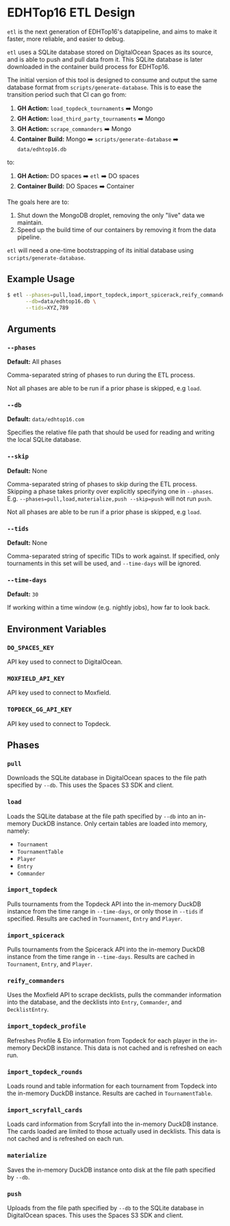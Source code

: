 # EDHTop16 ETL Design

`etl` is the next generation of EDHTop16's datapipeline, and aims to make it
faster, more reliable, and easier to debug.

`etl` uses a SQLite database stored on DigitalOcean Spaces as its source, and is
able to push and pull data from it. This SQLite database is later downloaded in
the container build process for EDHTop16.

The initial version of this tool is designed to consume and output the same
database format from `scripts/generate-database`. This is to ease the transition
period such that CI can go from:

1. **GH Action:** `load_topdeck_tournaments` ➡️ Mongo
2. **GH Action:** `load_third_party_tournaments` ➡️ Mongo
3. **GH Action:** `scrape_commanders` ➡️ Mongo
4. **Container Build:** Mongo ➡️ `scripts/generate-database` ➡️
   `data/edhtop16.db`

to:

1.  **GH Action:** DO spaces ➡️ `etl` ➡️ DO spaces
2.  **Container Build:** DO Spaces ➡️ Container

The goals here are to:

1. Shut down the MongoDB droplet, removing the only "live" data we maintain.
2. Speed up the build time of our containers by removing it from the data
   pipeline.

`etl` will need a one-time bootstrapping of its initial database using
`scripts/generate-database`.

## Example Usage

```sh
$ etl --phases=pull,load,import_topdeck,import_spicerack,reify_commanders,materialize,push \
      --db=data/edhtop16.db \
      --tids=XYZ,789
```

## Arguments

### `--phases`

**Default:** All phases

Comma-separated string of phases to run during the ETL process.

Not all phases are able to be run if a prior phase is skipped, e.g `load`.

### `--db`

**Default:** `data/edhtop16.com`

Specifies the relative file path that should be used for reading and writing the
local SQLite database.

### `--skip`

**Default:** None

Comma-separated string of phases to skip during the ETL process. Skipping a
phase takes priority over explicitly specifying one in `--phases`. E.g.
`--phases=pull,load,materialize,push --skip=push` will not run `push`.

Not all phases are able to be run if a prior phase is skipped, e.g `load`.

### `--tids`

**Default:** None

Comma-separated string of specific TIDs to work against. If specified, only
tournaments in this set will be used, and `--time-days` will be ignored.

### `--time-days`

**Default:** `30`

If working within a time window (e.g. nightly jobs), how far to look back.

## Environment Variables

### `DO_SPACES_KEY`

API key used to connect to DigitalOcean.

### `MOXFIELD_API_KEY`

API key used to connect to Moxfield.

### `TOPDECK_GG_API_KEY`

API key used to connect to Topdeck.

## Phases

### `pull`

Downloads the SQLite database in DigitalOcean spaces to the file path specified
by `--db`. This uses the Spaces S3 SDK and client.

### `load`

Loads the SQLite database at the file path specified by `--db` into an in-memory
DuckDB instance. Only certain tables are loaded into memory, namely:

- `Tournament`
- `TournamentTable`
- `Player`
- `Entry`
- `Commander`

### `import_topdeck`

Pulls tournaments from the Topdeck API into the in-memory DuckDB instance from
the time range in `--time-days`, or only those in `--tids` if specified. Results
are cached in `Tournament`, `Entry` and `Player`.

### `import_spicerack`

Pulls tournaments from the Spicerack API into the in-memory DuckDB instance from
the time range in `--time-days`. Results are cached in `Tournament`, `Entry`,
and `Player`.

### `reify_commanders`

Uses the Moxfield API to scrape decklists, pulls the commander information into
the database, and the decklists into `Entry`, `Commander`, and `DecklistEntry`.

### `import_topdeck_profile`

Refreshes Profile & Elo information from Topdeck for each player in the
in-memory DeckDB instance. This data is not cached and is refreshed on each run.

### `import_topdeck_rounds`

Loads round and table information for each tournament from Topdeck into the
in-memory DuckDB instance. Results are cached in `TournamentTable`.

### `import_scryfall_cards`

Loads card information from Scryfall into the in-memory DuckDB instance. The
cards loaded are limited to those actually used in decklists. This data is not
cached and is refreshed on each run.

### `materialize`

Saves the in-memory DuckDB instance onto disk at the file path specified by
`--db`.

### `push`

Uploads from the file path specified by `--db` to the SQLite database in
DigitalOcean spaces. This uses the Spaces S3 SDK and client.
